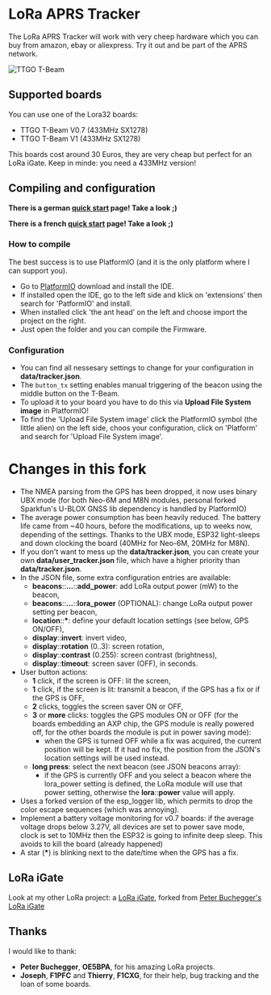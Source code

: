 # LoRa APRS Tracker

The LoRa APRS Tracker will work with very cheep hardware which you can buy from amazon, ebay or aliexpress.
Try it out and be part of the APRS network.

![TTGO T-Beam](pics/Tracker.png)

## Supported boards

You can use one of the Lora32 boards:

* TTGO T-Beam V0.7 (433MHz SX1278)
* TTGO T-Beam V1 (433MHz SX1278)

This boards cost around 30 Euros, they are very cheap but perfect for an LoRa iGate.
Keep in minde: you need a 433MHz version!

## Compiling and configuration

**There is a german [quick start](https://www.lora-aprs.info/docs/LoRa_APRS_iGate/quick-start-guide/) page! Take a look ;)**

**There is a french [quick start](http://www.f5kmy.fr/spip.php?article509) page! Take a look ;)**

### How to compile

The best success is to use PlatformIO (and it is the only platform where I can support you). 

* Go to [PlatformIO](https://platformio.org/) download and install the IDE. 
* If installed open the IDE, go to the left side and klick on 'extensions' then search for 'PatformIO' and install.
* When installed click 'the ant head' on the left and choose import the project on the right.
* Just open the folder and you can compile the Firmware.

### Configuration

* You can find all nessesary settings to change for your configuration in **data/tracker.json**.
* The `button_tx` setting enables manual triggering of the beacon using the middle button on the T-Beam.
* To upload it to your board you have to do this via **Upload File System image** in PlatformIO!
* To find the 'Upload File System image' click the PlatformIO symbol (the little alien) on the left side, choos your configuration, click on 'Platform' and search for 'Upload File System image'.

# Changes in this fork

* The NMEA parsing from the GPS has been dropped, it now uses binary UBX mode (for both Neo-6M and M8N modules, personal forked Sparkfun's U-BLOX GNSS lib dependency is handled by PlatformIO)
* The average power consumption has been heavily reduced. The battery life came from ~40 hours, before the modifications, up to weeks now, depending of the settings. Thanks to the UBX mode, ESP32 light-sleeps and down clocking the board (40MHz for Neo-6M, 20MHz for M8N).
* If you don't want to mess up the **data/tracker.json**, you can create your own **data/user_tracker.json** file, which have a higher priority than **data/tracker.json**.
* In the JSON file, some extra configuration entries are available:
  - **beacons**::**...**::**add_power**: add LoRa output power (mW) to the beacon,
  - **beacons**::**...**::**lora_power** (OPTIONAL): change LoRa output power setting per beacon,
  - **location**::**\***: define your default location settings (see below, GPS ON/OFF),
  - **display**::**invert**: invert video,
  - **display**::**rotation** (0..3): screen rotation,
  - **display**::**contrast** (0.255): screen contrast (brightness),
  - **display**::**timeout**: screen saver (OFF), in seconds.
* User button actions:
  - **1** click, if the screen is OFF: lit the screen,
  - **1** click, if the screen is lit: transmit a beacon, if the GPS has a fix or if the GPS is OFF,
  - **2** clicks, toggles the screen saver ON or OFF,
  - **3** or **more** clicks: toggles the GPS modules ON or OFF (for the boards embedding an AXP chip, the GPS module is really powered off, for the other boards the module is put in power saving mode):
     * when the GPS is turned OFF while a fix was acquired, the current position will be kept. If it had no fix, the position from the JSON's location settings will be used instead.
  - **long press**: select the next beacon (see JSON beacons array):
     * if the GPS is currently OFF and you select a beacon where the lora_power setting is defined, the LoRa module will use that power setting, otherwise the **lora**::**power** value will apply.
* Uses a forked version of the esp_logger lib, which permits to drop the color escape sequences (which was annoying).
* Implement a battery voltage monitoring for v0.7 boards: if the average voltage drops below 3.27V, all devices are set to power save mode, clock is set to 10MHz then the ESP32 is going to infinite deep sleep. This avoids to kill the board (already happened)
* A star (**\***) is blinking next to the date/time when the GPS has a fix.

## LoRa iGate

Look at my other LoRa project: a [LoRa iGate](https://github.com/f1rmb/LoRa_APRS_iGate), forked from [Peter Buchegger's LoRa iGate](https://github.com/peterus/LoRa_APRS_iGate)


## Thanks

I would like to thank:
- **Peter Buchegger**, **OE5BPA**, for his amazing LoRa projects.
- **Joseph**, **F1PFC** and **Thierry**, **F1CXG**, for their help, bug tracking and the loan of some boards.
